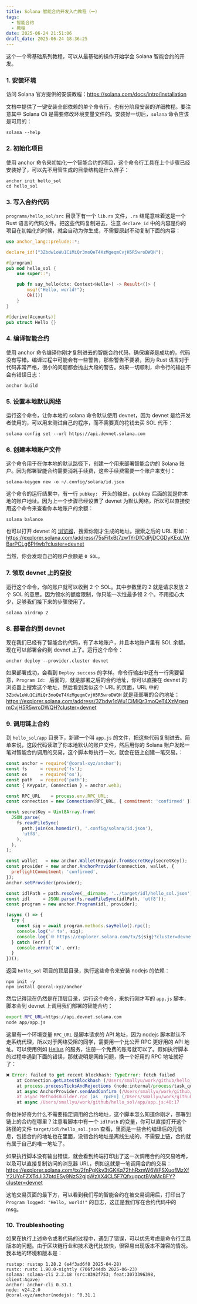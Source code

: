 ```yaml
---
title: Solana 智能合约开发入门教程（一）
tags:
  - 智能合约
  - 教程
date: 2025-06-24 21:51:06
draft_date: 2025-06-24 18:36:25
---
```



这个一个零基础系列教程，可以从最基础的操作开始学会 Solana 智能合约的开发。

### 1. 安装环境

访问 Solana 官方提供的安装教程：<https://solana.com/docs/intro/installation>

文档中提供了一键安装全部依赖的单个命令行，也有分阶段安装的详细教程。要注意其中 Solana Cli 是需要修改环境变量文件的。安装好一切后，`solana` 命令应该是可用的：

```
solana --help
```

### 2. 初始化项目

使用 anchor 命令来初始化一个智能合约的项目，这个命令行工具在上个步骤已经安装好了，可以先不用管生成的目录结构是什么样子：

```
anchor init hello_sol
cd hello_sol
```

### 3. 写入合约代码

`programs/hello_sol/src` 目录下有一个 `lib.rs` 文件，`.rs` 结尾意味着这是一个 Rust 语言的代码文件。把这些代码复制进去，注意 `declare_id` 中的内容是你的项目在初始化的时候，就会自动为你生成，不需要原封不动复制下面的内容：

```rust
use anchor_lang::prelude::*;

declare_id!("3Zbdw1oWu1CiMiQr3moQeT4XzMgeqmCvjH5R5wroDWQH");

#[program]
pub mod hello_sol {
    use super::*;

    pub fn say_hello(ctx: Context<Hello>) -> Result<()> {
        msg!("Hello, world!");
        Ok(())
    }
}

#[derive(Accounts)]
pub struct Hello {}
```

### 4. 编译智能合约

使用 anchor 命令编译你刚才复制进去的智能合约代码，确保编译是成功的，代码没有写错。编译过程中可能会有一些警告，那些警告不要紧，因为 Rust 语言对于代码非常严格，很小的问题都会抛出大段的警告。如果一切顺利，命令行的输出不会有错误日志：

```
anchor build
```

### 5. 设置本地默认网络

运行这个命令，让你本地的 solana 命令默认使用 devnet，因为 devnet 是给开发者使用的，可以用来测试自己的程序，而不需要真的花钱去买 SOL 代币：

```
solana config set --url https://api.devnet.solana.com
```

### 6. 创建本地账户文件

这个命令用于在你本地的默认路径下，创建一个用来部署智能合约的 Solana 账户。因为部署智能合约需要消耗手续费，这些手续费需要一个账户来支付：

```
solana-keygen new -o ~/.config/solana/id.json  
```

这个命令的运行结果中，有一行 `pubkey: ` 开头的输出，pubkey 后面的就是你本地的账户地址。因为上一个步骤已经设置了 devnet 为默认网络，所以可以直接使用这个命令来查看你本地账户的余额：

```
solana balance
```

也可以打开 devnet 的 [浏览器](https://explorer.solana.com/?cluster=devnet)，搜索你刚才生成的地址。搜索之后的 URL 形如：
https://explorer.solana.com/address/75sFifxBt7zw1YrDfCdPjDCGDyKEqLWrBarPCLg6PHwb?cluster=devnet


当然，你会发现自己的账户余额是 `0 SOL`。

### 7. 领取 devnet 上的空投

运行这个命令，你的账户就可以收到 2 个 SOL。其中参数里的 2 就是请求发放 2 个 SOL 的意思。因为领水的额度限制，你只能一次性最多领 2 个。不用担心太少，足够我们接下来的步骤使用了。

```
solana airdrop 2
```

### 8. 部署合约到 devnet

现在我们已经有了智能合约代码，有了本地账户，并且本地账户里有 SOL 余额。现在可以部署合约到 devnet 上了。运行这个命令：

```
anchor deploy --provider.cluster devnet 
```

如果部署成功，会看到 `Deploy success` 的字样。命令行输出中还有一行需要留意，`Program Id: ` 后面的，就是部署之后的合约地址，你可以直接在 devnet 的浏览器上搜索这个地址，然后看到类似这个 URL 的页面，URL 中的 `3Zbdw1oWu1CiMiQr3moQeT4XzMgeqmCvjH5R5wroDWQH` 就是我部署的合约地址：https://explorer.solana.com/address/3Zbdw1oWu1CiMiQr3moQeT4XzMgeqmCvjH5R5wroDWQH?cluster=devnet


### 9. 调用链上合约

到 `hello_sol/app` 目录下，新建一个叫 `app.js` 的文件，把这些代码复制进去。简单来说，这段代码读取了你本地默认的账户文件，然后用你的 Solana 账户发起一笔对智能合约调用的交易，这个脚本每执行一次，就会在链上创建一笔交易。：

```javascript
const anchor = require('@coral-xyz/anchor');
const fs     = require('fs');
const os     = require('os');
const path   = require('path');
const { Keypair, Connection } = anchor.web3;

const RPC_URL    = process.env.RPC_URL;
const connection = new Connection(RPC_URL, { commitment: 'confirmed' });

const secretKey = Uint8Array.from(
  JSON.parse(
    fs.readFileSync(
      path.join(os.homedir(), '.config/solana/id.json'),
      'utf8',
    ),
  ),
);

const wallet   = new anchor.Wallet(Keypair.fromSecretKey(secretKey));
const provider = new anchor.AnchorProvider(connection, wallet, {
  preflightCommitment: 'confirmed',
});
anchor.setProvider(provider);

const idlPath = path.resolve(__dirname, '../target/idl/hello_sol.json');
const idl     = JSON.parse(fs.readFileSync(idlPath, 'utf8'));
const program = new anchor.Program(idl, provider);

(async () => {
  try {
    const sig = await program.methods.sayHello().rpc();
    console.log('✅ tx', sig);
    console.log(`🌐 https://explorer.solana.com/tx/${sig}?cluster=devnet`);
  } catch (err) {
    console.error('❌', err);
  }
})();
```

返回 `hello_sol` 项目的顶层目录，执行这些命令来安装 nodejs 的依赖：

```
npm init -y 
npm install @coral-xyz/anchor
```

然后记得现在仍然是在顶层目录，运行这个命令，来执行刚才写的 `app.js` 脚本，脚本会到 devnet 上调用我们部署的智能合约：

```bash
export RPC_URL=https://api.devnet.solana.com
node app/app.js
```

这里有一个环境变量 `RPC_URL` 是脚本请求的 API 地址，因为 nodejs 脚本默认不走系统代理，所以对于网络受阻的同学，需要用一个比公开 RPC 更好用的 API 地址。可以使用例如 [Helius](https://www.helius.dev/) 的服务，注册一个免费的账号就可以了。假如执行脚本的过程中遇到下面的错误，那就说明是网络问题，换一个好用的 RPC 地址就好了：

```javascript
❌ Error: failed to get recent blockhash: TypeError: fetch failed
    at Connection.getLatestBlockhash (/Users/smallyu/work/github/hello_sol/node_modules/@solana/web3.js/lib/index.cjs.js:7236:13)
    at process.processTicksAndRejections (node:internal/process/task_queues:95:5)
    at async AnchorProvider.sendAndConfirm (/Users/smallyu/work/github/hello_sol/node_modules/@coral-xyz/anchor/dist/cjs/provider.js:89:35)
    at async MethodsBuilder.rpc [as _rpcFn] (/Users/smallyu/work/github/hello_sol/node_modules/@coral-xyz/anchor/dist/cjs/program/namespace/rpc.js:15:24)
    at async /Users/smallyu/work/github/hello_sol/app/app.js:40:17
```

你也许好奇为什么不需要指定调用的合约地址，这个脚本怎么知道你刚才，部署到链上的合约在哪里？注意看脚本中有一个 `idlPath` 的变量，你可以直接打开这个路径的文件 `target/idl/hello_sol.json` 查看，里面是一些合约编译后的元信息，包括合约的地址也在里面，没错合约地址是离线生成的，不需要上链，合约就有属于自己的唯一地址了。

如果执行脚本没有输出错误，就会看到终端打印出了这一次调用合约的交易哈希，以及可以直接复制访问的浏览器 URL，例如这就是一笔调用合约的交易：
https://explorer.solana.com/tx/2fnPgKkv3tGKKq72hhRxmW6WFSXuofMzXfY2UYoFZXTdJi37btdESy9NzS2gjpWzXX4CL5F7QfxugpctBVaMcBFY?cluster=devnet

这笔交易页面的最下方，可以看到我们写的智能合约在被交易调用后，打印出了 `Program logged: "Hello, world!"` 的日志，这正是我们写在合约代码中的 msg。

### 10. Troubleshooting

如果在执行上述命令或者代码的过程中，遇到了错误，可以优先考虑是命令行工具版本的问题。由于区块链行业和技术迭代比较快，很容易出现版本不兼容的情况。我本地的环境和版本是：

```text
rustup: rustup 1.28.2 (e4f3ad6f8 2025-04-28)
rustc: rustc 1.90.0-nightly (706f244db 2025-06-23)
solana: solana-cli 2.2.18 (src:8392f753; feat:3073396398, client:Agave)
archor: anchor-cli 0.31.1
node: v24.2.0
@coral-xyz/anchor(nodejs): ^0.31.1
```


